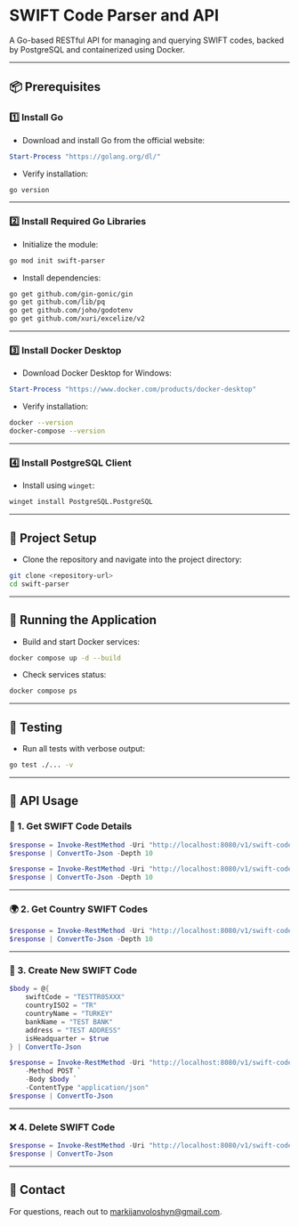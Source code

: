 # SWIFT Code Parser and API

A Go-based RESTful API for managing and querying SWIFT codes, backed by PostgreSQL and containerized using Docker.

---

## 📦 Prerequisites

### 1️⃣ Install Go

- Download and install Go from the official website:

```powershell
Start-Process "https://golang.org/dl/"
```

- Verify installation:

```bash
go version
```

---

### 2️⃣ Install Required Go Libraries

- Initialize the module:

```bash
go mod init swift-parser
```

- Install dependencies:

```bash
go get github.com/gin-gonic/gin
go get github.com/lib/pq
go get github.com/joho/godotenv
go get github.com/xuri/excelize/v2
```

---

### 3️⃣ Install Docker Desktop

- Download Docker Desktop for Windows:

```powershell
Start-Process "https://www.docker.com/products/docker-desktop"
```

- Verify installation:

```bash
docker --version
docker-compose --version
```

---

### 4️⃣ Install PostgreSQL Client

- Install using `winget`:

```bash
winget install PostgreSQL.PostgreSQL
```

---

## 📂 Project Setup

- Clone the repository and navigate into the project directory:

```bash
git clone <repository-url>
cd swift-parser
```

---

## 🚀 Running the Application

- Build and start Docker services:

```bash
docker compose up -d --build
```

- Check services status:

```bash
docker compose ps
```

---

## 🧪 Testing

- Run all tests with verbose output:

```bash
go test ./... -v
```

---

## 📡 API Usage

### 📖 1. Get SWIFT Code Details

```powershell
$response = Invoke-RestMethod -Uri "http://localhost:8080/v1/swift-codes/BCECCLRFXXX" -Method GET
$response | ConvertTo-Json -Depth 10
```

```powershell
$response = Invoke-RestMethod -Uri "http://localhost:8080/v1/swift-codes/THRIBGS2XXX" -Method GET
$response | ConvertTo-Json -Depth 10
```

---

### 🌍 2. Get Country SWIFT Codes

```powershell
$response = Invoke-RestMethod -Uri "http://localhost:8080/v1/swift-codes/country/PL" -Method GET
$response | ConvertTo-Json -Depth 10
```

---

### 📝 3. Create New SWIFT Code

```powershell
$body = @{
    swiftCode = "TESTTR05XXX"
    countryISO2 = "TR"
    countryName = "TURKEY"
    bankName = "TEST BANK"
    address = "TEST ADDRESS"
    isHeadquarter = $true
} | ConvertTo-Json

$response = Invoke-RestMethod -Uri "http://localhost:8080/v1/swift-codes" `
    -Method POST `
    -Body $body `
    -ContentType "application/json"
$response | ConvertTo-Json
```

---

### ❌ 4. Delete SWIFT Code

```powershell
$response = Invoke-RestMethod -Uri "http://localhost:8080/v1/swift-codes/TESTTR05XXX" -Method DELETE
$response | ConvertTo-Json
```



---

## 📧 Contact

For questions, reach out to markijanvoloshyn@gmail.com.
